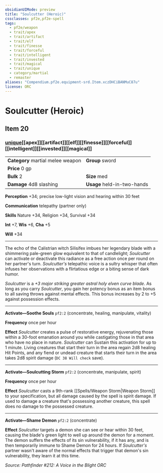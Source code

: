 ```yaml
---
obsidianUIMode: preview
title: "Soulcutter (Heroic)"
cssclasses: pf2e,pf2e-spell
tags:
  - pf2e/weapon
  - trait/apex
  - trait/artifact
  - trait/elf
  - trait/finesse
  - trait/forceful
  - trait/intelligent
  - trait/invested
  - trait/magical
  - trait/unique
  - category/martial
  - remaster
aliases: "Compendium.pf2e.equipment-srd.Item.xczDHCiBANMuC87u"
license: ORC
---
```

# Soulcutter (Heroic)
## Item 20
### [unique](unique "Unique Rarity Trait")[[apex]][[artifact]][[elf]][[finesse]][[forceful]][[intelligent]][[invested]][[magical]]

|  |  |
| -- | -- |
| **Category** martial melee weapon | **Group** sword |
| **Price** 0 gp |  |
| **Bulk** 2 | **Size** med |
| **Damage** 4d8 slashing  | **Usage** held-in-two-hands |



**Perception** +34; precise low-light vision and hearing within 30 feet

**Communication** telepathy (partner only)

**Skills** Nature +34, Religion +34, Survival +34

**Int** +7, **Wis** +6, **Cha** +5

**Will** +34

* * *

The echo of the Calistrian witch Silisifex imbues her legendary blade with a shimmering pale-green glow equivalent to that of candlelight; _Soulcutter_ can activate or deactivate this radiance as a free action once per round on her partner's turn. _Soulcutter's_ telepathic voice is a sultry whisper that often infuses her observations with a flirtatious edge or a biting sense of dark humor.

_Soulcutter_ is a _+3 major striking greater astral holy elven curve blade_. As long as you carry _Soulcutter_, you gain her potency bonus as an item bonus to all saving throws against mental effects. This bonus increases by 2 to +5 against possession effects.

* * *

**Activate—Soothe Souls** `pf2:2` (concentrate, healing, manipulate, vitality)

**Frequency** once per hour

**Effect** _Soulcutter_ creates a pulse of restorative energy, rejuvenating those within a 30-foot emanation around you while castigating those in that area who have no place in nature. _Soulcutter_ can Sustain this activation for up to 1 minute. Living creatures that start their turn in the area regain 2d8 healing Hit Points, and any fiend or undead creature that starts their turn in the area takes 2d8 spirit damage (`DC 38 Will check` save).

* * *

**Activate—Soulcutting Storm** `pf2:2` (concentrate, manipulate, spirit)

**Frequency** once per hour

**Effect** _Soulcutter_ casts a 9th-rank [[Spells/Weapon Storm|Weapon Storm]] to your specification, but all damage caused by the spell is spirit damage. If used to damage a creature that's possessing another creature, this spell does no damage to the possessed creature.

* * *

**Activate—Shame Demon** `pf2:2` (concentrate)

**Effect** _Soulcutter_ targets a demon she can see or hear within 30 feet, causing the blade's green light to well up around the demon for a moment. The demon suffers the effects of its sin vulnerability, if it has any, and is then temporarily immune to Shame Demon for 24 hours. If _Soulcutter's_ partner wasn't aware of the normal effects that trigger that demon's sin vulnerability, they learn it at this time.

*Source: Pathfinder #212: A Voice in the Blight*
*ORC*